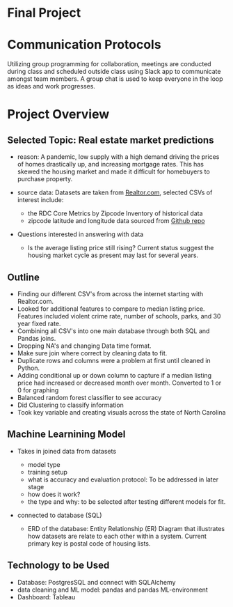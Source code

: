 # Final Project

# Communication Protocols
Utilizing group programming for collaboration, meetings are conducted during class and scheduled outside class using Slack app to communicate amongst team members. A group chat is used to keep everyone in the loop as ideas and work progresses. 

# Project Overview

## Selected Topic: Real estate market predictions
- reason: A pandemic, low supply with a high demand driving the prices of homes drastically up, and increasing mortgage rates. This  has skewed the housing market and made it difficult for homebuyers to purchase property. 
- source data: Datasets are taken from [Realtor.com](https://www.realtor.com/research/data/), selected CSVs of interest include:
    * the RDC Core Metrics by Zipcode Inventory of historical data
    * zipcode latitude and longitude data sourced from [Github repo](https://github.com/midwire/free_zipcode_data/blob/5f831e3918488751a701b583a419ca3e1d44d93f/all_us_zipcodes.csv)

- Questions interested in answering with data
    * Is the average listing price still rising? Current status suggest the housing market cycle as present may last for several years.
## Outline
   * Finding our different CSV's from across the internet starting with Realtor.com. 
   * Looked for additional features to compare to median listing price. Features included violent crime rate, number of schools, parks, and 30 year fixed rate. 
   * Combining all CSV's into one main database through both SQL and Pandas joins. 
   * Dropping NA's and changing Data time format. 
   * Make sure join where correct by cleaning data to fit. 
   * Duplicate rows and columns were a problem at first until cleaned in Python. 
   * Adding conditional up or down column to capture if a median listing price had increased or decreased month over month. Converted to 1 or 0 for graphing
   * Balanced random forest classifier to see accuracy
   * Did Clustering to classify information
   * Took key variable and creating visuals across the state of North Carolina
## Machine Learnining Model
- Takes in joined data from datasets 
    * model type
    * training setup
    * what is accuracy and evaluation protocol: To be addressed in later stage
    * how does it work?
    * the type and why: to be selected after testing different models for fit.

- connected to database (SQL)
    *  ERD of the database: Entity Relationship (ER) Diagram that 
            illustrates how datasets are relate to each other within a system. 
            Current primary key is postal code of housing lists.
        


## Technology to be Used

- Database: PostgresSQL and connect with SQLAlchemy
- data cleaning and ML model: pandas and pandas ML-environment
- Dashboard: Tableau
